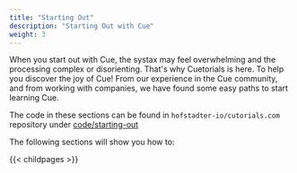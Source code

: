 ```yaml
---
title: "Starting Out"
description: "Starting Out with Cue"
weight: 3
---
```


When you start out with Cue, the systax may feel overwhelming
and the processing complex or disorienting.
That's why Cuetorials is here. To help you discover the joy of Cue!
From our experience in the Cue community, and from working with companies,
we have found some easy paths to start learning Cue.

The code in these sections can be found in `hofstadter-io/cutorials.com` repository
under [code/starting-out](https://github.com/hofstadter-io/cuetorials/tree/main/code/starting-out)

The following sections will show you how to:

{{< childpages >}}
